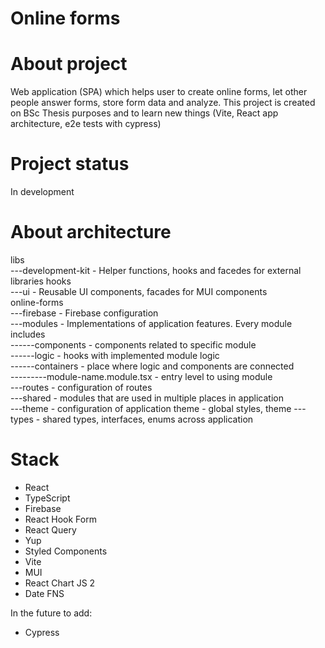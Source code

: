 # Online forms

# About project
Web application (SPA) which helps user to create online forms, let other people answer forms, store form data and analyze.
This project is created on BSc Thesis purposes and to learn new things (Vite, React app architecture, e2e tests with cypress)

# Project status
In development

# About architecture
libs\
---development-kit - Helper functions, hooks and facedes for external libraries hooks\
---ui - Reusable UI components, facades for MUI components\
online-forms\
---firebase - Firebase configuration\
---modules - Implementations of application features. Every module includes\
------components - components related to specific module\
------logic - hooks with implemented module logic\
------containers - place where logic and components are connected\
---------module-name.module.tsx - entry level to using module\
---routes - configuration of routes\
---shared - modules that are used in multiple places in application\
---theme - configuration of application theme - global styles, theme
---types - shared types, interfaces, enums across application
   
# Stack
- React
- TypeScript
- Firebase
- React Hook Form
- React Query
- Yup
- Styled Components
- Vite
- MUI
- React Chart JS 2
- Date FNS

In the future to add:
- Cypress
